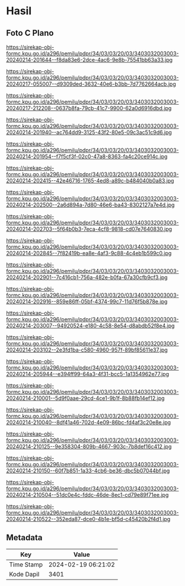 # Hasil

## Foto C Plano

https://sirekap-obj-formc.kpu.go.id/a296/pemilu/pdpr/34/03/03/20/03/3403032003003-20240214-201644--f8da83e6-2dce-4ac6-9e8b-75541bb63a33.jpg

https://sirekap-obj-formc.kpu.go.id/a296/pemilu/pdpr/34/03/03/20/03/3403032003003-20240217-055007--d9309ded-3632-40e6-b3bb-7d7762664acb.jpg

https://sirekap-obj-formc.kpu.go.id/a296/pemilu/pdpr/34/03/03/20/03/3403032003003-20240217-212208--0637b8fa-79cb-41c7-9900-62a0d6916dbd.jpg

https://sirekap-obj-formc.kpu.go.id/a296/pemilu/pdpr/34/03/03/20/03/3403032003003-20240214-201940--ac764dd9-3125-43f2-80e5-09c3ac51c9d6.jpg

https://sirekap-obj-formc.kpu.go.id/a296/pemilu/pdpr/34/03/03/20/03/3403032003003-20240214-201954--f7f5cf3f-02c0-47a8-8363-fa4c20ce914c.jpg

https://sirekap-obj-formc.kpu.go.id/a296/pemilu/pdpr/34/03/03/20/03/3403032003003-20240214-202415--42e46716-1765-4ed8-a89c-b484040b0a83.jpg

https://sirekap-obj-formc.kpu.go.id/a296/pemilu/pdpr/34/03/03/20/03/3403032003003-20240214-202500--2a6d894a-7d80-46e6-ba43-8302127a7e4d.jpg

https://sirekap-obj-formc.kpu.go.id/a296/pemilu/pdpr/34/03/03/20/03/3403032003003-20240214-202703--5f64b0b3-7eca-4cf8-9818-cd07e7640830.jpg

https://sirekap-obj-formc.kpu.go.id/a296/pemilu/pdpr/34/03/03/20/03/3403032003003-20240214-202845--7f82419b-ea8e-4af3-9c88-4c4eb1b599c0.jpg

https://sirekap-obj-formc.kpu.go.id/a296/pemilu/pdpr/34/03/03/20/03/3403032003003-20240214-202901--7c416cb1-756a-482e-b0fa-67a30cfb9cf3.jpg

https://sirekap-obj-formc.kpu.go.id/a296/pemilu/pdpr/34/03/03/20/03/3403032003003-20240214-202916--859e86ff-05bf-4374-99c7-11d76f5b878e.jpg

https://sirekap-obj-formc.kpu.go.id/a296/pemilu/pdpr/34/03/03/20/03/3403032003003-20240214-203007--94920524-e180-4c58-8e54-d8abdb52f8e4.jpg

https://sirekap-obj-formc.kpu.go.id/a296/pemilu/pdpr/34/03/03/20/03/3403032003003-20240214-203102--2e3fd1ba-c580-4960-957f-89bf85611e37.jpg

https://sirekap-obj-formc.kpu.go.id/a296/pemilu/pdpr/34/03/03/20/03/3403032003003-20240214-205944--e394ff99-64a3-4f31-bcc5-1a1354962e77.jpg

https://sirekap-obj-formc.kpu.go.id/a296/pemilu/pdpr/34/03/03/20/03/3403032003003-20240214-210001--5d9f0aae-29cd-4ce1-9b1f-8b88fb14ef12.jpg

https://sirekap-obj-formc.kpu.go.id/a296/pemilu/pdpr/34/03/03/20/03/3403032003003-20240214-210040--8df41a46-702d-4e09-86bc-fd4af3c20e8e.jpg

https://sirekap-obj-formc.kpu.go.id/a296/pemilu/pdpr/34/03/03/20/03/3403032003003-20240214-210125--9e358304-809b-4667-903c-7b8def16c412.jpg

https://sirekap-obj-formc.kpu.go.id/a296/pemilu/pdpr/34/03/03/20/03/3403032003003-20240214-210150--60f7b851-1a33-4cb6-be36-dbc5b07044bf.jpg

https://sirekap-obj-formc.kpu.go.id/a296/pemilu/pdpr/34/03/03/20/03/3403032003003-20240214-210504--51dc0e4c-fddc-46de-8ec1-cd79e89f71ee.jpg

https://sirekap-obj-formc.kpu.go.id/a296/pemilu/pdpr/34/03/03/20/03/3403032003003-20240214-210522--352eda87-dce0-4b1e-bf5d-c45420b2f4d1.jpg


## Metadata

| Key        | Value               |
| ---------- | ------------------- |
| Time Stamp | 2024-02-19 06:21:02 |
| Kode Dapil | 3401                |



